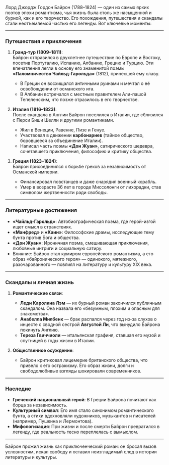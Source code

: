 Лорд Джордж Гордон Байрон (1788–1824) — один из самых ярких поэтов эпохи романтизма, чья жизнь была столь же насыщенной и бурной, как и его творчество. Его похождения, путешествия и скандалы стали неотъемлемой частью его легенды. Вот ключевые моменты:

---

### **Путешествия и приключения**
1. **Гранд-тур (1809–1811)**:  
   Байрон отправился в двухлетнее путешествие по Европе и Востоку, посетив Португалию, Испанию, Албанию, Грецию и Турцию. Эти впечатления легли в основу его знаменитой поэмы **«Паломничество Чайльд-Гарольда»** (1812), принесшей ему славу.  
   - В Греции он восхищался античными руинами и мечтал о её освобождении от османского ига.  
   - В Албании встречался с местным правителем Али-пашой Тепеленским, что позже отразилось в его творчестве.

2. **Италия (1816–1823)**:  
   После скандала в Англии Байрон поселился в Италии, где сблизился с Перси Биши Шелли и другими романтиками.  
   - Жил в Венеции, Равенне, Пизе и Генуе.  
   - Участвовал в движении **карбонариев** (тайное общество, боровшееся за объединение Италии).  
   - Написал часть поэмы **«Дон Жуан»**, сатирического шедевра, сочетавшего приключения, философию и критику общества.

3. **Греция (1823–1824)**:  
   Байрон присоединился к борьбе греков за независимость от Османской империи.  
   - Финансировал повстанцев и даже снарядил военный корабль.  
   - Умер в возрасте 36 лет в городе Миссолонги от лихорадки, став символом жертвенности ради свободы.

---

### **Литературные достижения**
- **«Чайльд-Гарольд»**: Автобиографическая поэма, где герой-изгой ищет смысл в странствиях.  
- **«Манфред»** и **«Каин»**: Философские драмы, исследующие тему бунта против Бога и общества.  
- **«Дон Жуан»**: Ироничная поэма, смешивающая приключения, любовные интриги и социальную сатиру.  
- Влияние: Байрон стал кумиром европейского романтизма, а его образ «байронического героя» — одинокого, мятежного, разочарованного — повлиял на литературу и культуру XIX века.

---

### **Скандалы и личная жизнь**
1. **Романтические связи**:  
   - **Леди Каролина Лэм** — их бурный роман закончился публичным скандалом. Она назвала его «безумным, плохим и опасным для знакомства».  
   - **Анабелла Милбенк** — брак распался через год из-за слухов о инцесте с сводной сестрой **Августой Ли**, что вынудило Байрона покинуть Англию.  
   - **Тереза Гвиччиоли** — итальянская графиня, ставшая его музой и спутницей в годы жизни в Италии.

2. **Общественное осуждение**:  
   - Байрон критиковал лицемерие британского общества, что привело к его остракизму. Его образ жизни, долги и свободолюбивые взгляды шокировали современников.

---

### **Наследие**
- **Греческий национальный герой**: В Греции Байрона почитают как борца за независимость.  
- **Культурный символ**: Его имя стало синонимом романтического бунта, а стихи вдохновляли художников, музыкантов и писателей (например, Пушкина и Лермонтова).  
- **Мифологизация**: При жизни и после смерти Байрон превратился в легенду, где реальность тесно переплелась с вымыслом.

---

Байрон прожил жизнь как приключенческий роман: он бросал вызов условностям, искал свободу и оставил неизгладимый след в истории литературы и культуры.